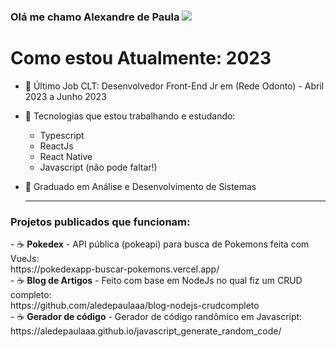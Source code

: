 ### Olá me chamo Alexandre de Paula <img src="https://img.icons8.com/arcade/32/000000/pizza.png"/>

<h1> Como estou Atualmente: 2023 </h1>

- 🌱 Último Job CLT: Desenvolvedor Front-End Jr em (Rede Odonto) - Abril 2023 a Junho 2023

- 🌱 Tecnologias que estou trabalhando e estudando:
    - Typescript
    - ReactJs
    - React Native
    - Javascript (não pode faltar!)

- 🌱 Graduado em Análise e Desenvolvimento de Sistemas

    <hr>
    
<h3>Projetos publicados que funcionam:</h3>
- &#x2615; <b>Pokedex</b> - API pública (pokeapi) para busca de Pokemons feita com VueJs: <br> https://pokedexapp-buscar-pokemons.vercel.app/
<br>
- &#x2615; <b>Blog de Artigos</b> - Feito com base em NodeJs no qual fiz um CRUD completo: <br> https://github.com/aledepaulaaa/blog-nodejs-crudcompleto
<br>
- &#x2615; <b>Gerador de código</b> - Gerador de código randômico em Javascript: <br> https://aledepaulaaa.github.io/javascript_generate_random_code/
